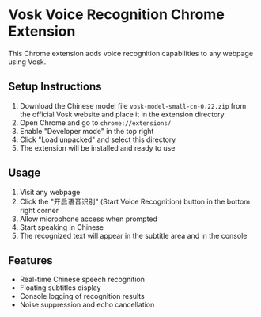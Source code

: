 # Vosk Voice Recognition Chrome Extension

This Chrome extension adds voice recognition capabilities to any webpage using Vosk.

## Setup Instructions

1. Download the Chinese model file `vosk-model-small-cn-0.22.zip` from the official Vosk website and place it in the extension directory
2. Open Chrome and go to `chrome://extensions/`
3. Enable "Developer mode" in the top right
4. Click "Load unpacked" and select this directory
5. The extension will be installed and ready to use

## Usage

1. Visit any webpage
2. Click the "开启语音识别" (Start Voice Recognition) button in the bottom right corner
3. Allow microphone access when prompted
4. Start speaking in Chinese
5. The recognized text will appear in the subtitle area and in the console

## Features

- Real-time Chinese speech recognition
- Floating subtitles display
- Console logging of recognition results
- Noise suppression and echo cancellation
